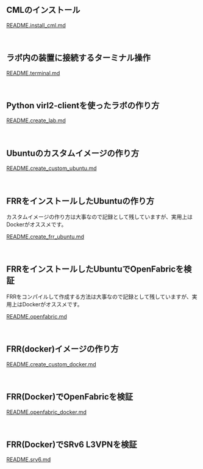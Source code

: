 <br>

## CMLのインストール

[README.install_cml.md](/README.install_cml.md)

<br>

## ラボ内の装置に接続するターミナル操作

[README.terminal.md](/README.terminal.md)

<br>

## Python virl2-clientを使ったラボの作り方

[README.create_lab.md](/README.create_lab.md)

<br>

## Ubuntuのカスタムイメージの作り方

[README.create_custom_ubuntu.md](/README.create_custom_ubuntu.md)

<br>

## FRRをインストールしたUbuntuの作り方

カスタムイメージの作り方は大事なので記録として残していますが、実用上はDockerがオススメです。

[README.create_frr_ubuntu.md](/README.create_frr_ubuntu.md)

<br>

## FRRをインストールしたUbuntuでOpenFabricを検証

FRRをコンパイルして作成する方法は大事なので記録として残していますが、実用上はDockerがオススメです。

[README.openfabric.md](/README.openfabric.md)

<br>

## FRR(docker)イメージの作り方

[README.create_custom_docker.md](/README.create_custom_docker.md)

<br>

## FRR(Docker)でOpenFabricを検証

[README.openfabric_docker.md](/README.openfabric_docker.md)

<br>

## FRR(Docker)でSRv6 L3VPNを検証

[README.srv6.md](/README.srv6.md)
